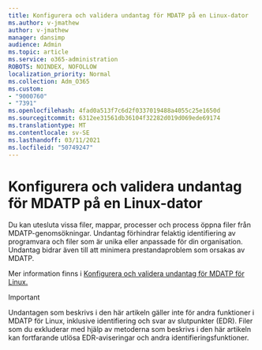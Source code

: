 ```yaml
---
title: Konfigurera och validera undantag för MDATP på en Linux-dator
ms.author: v-jmathew
author: v-jmathew
manager: dansimp
audience: Admin
ms.topic: article
ms.service: o365-administration
ROBOTS: NOINDEX, NOFOLLOW
localization_priority: Normal
ms.collection: Adm_O365
ms.custom:
- "9000760"
- "7391"
ms.openlocfilehash: 4fad0a513f7c6d2f0337019488a4055c25e1650d
ms.sourcegitcommit: 6312ee31561db36104f32282d019d069ede69174
ms.translationtype: MT
ms.contentlocale: sv-SE
ms.lasthandoff: 03/11/2021
ms.locfileid: "50749247"
---
```

# <a name="configure-and-validate-exclusions-for-mdatp-on-a-linux-machine"></a>Konfigurera och validera undantag för MDATP på en Linux-dator

Du kan utesluta vissa filer, mappar, processer och process öppna filer från MDATP-genomsökningar. Undantag förhindrar felaktig identifiering av programvara och filer som är unika eller anpassade för din organisation. Undantag bidrar även till att minimera prestandaproblem som orsakas av MDATP.

Mer information finns i [Konfigurera och validera undantag för MDATP för Linux.](https://go.microsoft.com/fwlink/?linkid=2144517)

> [!IMPORTANT]
> Undantagen som beskrivs i den här artikeln gäller inte för andra funktioner i MDATP för Linux, inklusive identifiering och svar av slutpunkter (EDR). Filer som du exkluderar med hjälp av metoderna som beskrivs i den här artikeln kan fortfarande utlösa EDR-aviseringar och andra identifieringsfunktioner.
